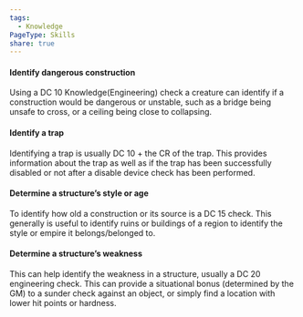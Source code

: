 ```yaml
---
tags:
  - Knowledge
PageType: Skills
share: true
---
```


#### Identify dangerous construction

Using a DC 10 Knowledge(Engineering) check a creature can identify if a construction would be dangerous or unstable, such as a bridge being unsafe to cross, or a ceiling being close to collapsing.

#### Identify a trap

Identifying a trap is usually DC 10 + the CR of the trap. This provides information about the trap as well as if the trap has been successfully disabled or not after a disable device check has been performed.

#### Determine a structure’s style or age

To identify how old a construction or its source is a DC 15 check. This generally is useful to identify ruins or buildings of a region to identify the style or empire it belongs/belonged to.

#### Determine a structure’s weakness

This can help identify the weakness in a structure, usually a DC 20 engineering check. This can provide a situational bonus (determined by the GM) to a sunder check against an object, or simply find a location with lower hit points or hardness.